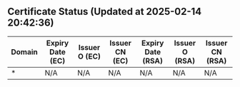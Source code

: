 ## Certificate Status (Updated at 2025-02-14 20:42:36)
| Domain | Expiry Date (EC) | Issuer O (EC) | Issuer CN (EC) | Expiry Date (RSA) | Issuer O (RSA) | Issuer CN (RSA) |
|--------|------------------|---------------|----------------|-------------------|----------------|-----------------|
| * | N/A | N/A | N/A | N/A | N/A | N/A |
